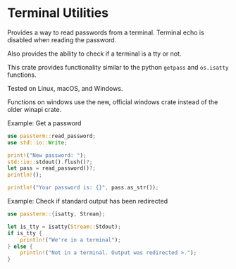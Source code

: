 # Terminal Utilities

Provides a way to read passwords from a terminal. Terminal echo is disabled
when reading the password.

Also provides the ability to check if a terminal is a tty or not.

This crate provides functionality similar to the python `getpass` and `os.isatty`
functions.

Tested on Linux, macOS, and Windows.

Functions on windows use the new, official windows crate instead of the older
winapi crate.

Example: Get a password

```rust
use passterm::read_password;
use std::io::Write;

print!("New password: ");
std::io::stdout().flush()?;
let pass = read_password()?;
println!();

println!("Your password is: {}", pass.as_str());
```

Example: Check if standard output has been redirected

```rust
use passterm::{isatty, Stream};

let is_tty = isatty(Stream::Stdout);
if is_tty {
    println!("We're in a terminal");
} else {
    println!("Not in a terminal. Output was redirected >.");
}
```
